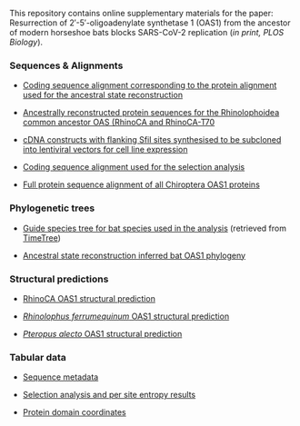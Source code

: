 This repository contains online supplementary materials for the paper: 
Resurrection of 2′-5′-oligoadenylate synthetase 1 (OAS1) from the ancestor of modern horseshoe bats blocks SARS-CoV-2 replication (*in print, PLOS Biology*).


### Sequences & Alignments

- [Coding sequence alignment corresponding to the protein alignment used for the ancestral
state reconstruction](sequences_alignments/al_bat_OAS1_cds_ASR.fas)

- [Ancestrally reconstructed protein sequences for the Rhinolophoidea common ancestor OAS 
(RhinoCA and RhinoCA-T70](sequences_alignments/RhinoCA_RhinoCAT70_aa.fas)

- [cDNA constructs with flanking SfiI sites synthesised to be subcloned into lentiviral vectors
for cell line expression](sequences_alignments/cDNA_constructs.fas)

- [Coding sequence alignment used for the selection analysis](sequences_alignments/al_bat_OAS1_cds_selection.fas)

- [Full protein sequence alignment of all Chiroptera OAS1 proteins](sequences_alignments/al_OAS1_bat_fn_cur1.fas)


### Phylogenetic trees

- [Guide species tree for bat species used in the analysis](phylogenies/bat_species_tree.nwk) (retrieved from [TimeTree](http://timetree.org/))

- [Ancestral state reconstruction inferred bat OAS1 phylogeny](phylogenies/bat_OAS1_ASR_tree.nwk)



### Structural predictions

- [RhinoCA OAS1 structural prediction](structures/RhinoCA_OAS1_prediction.pdb)

- [*Rhinolophus ferrumequinum* OAS1 structural prediction](structures/R-ferrumequinum_OAS1_prediction.pdb)

- [*Pteropus alecto* OAS1 structural prediction](structures/P-alecto_OAS1_prediction.pdb)


### Tabular data

- [Sequence metadata](tabular/metadata.csv)

- [Selection analysis and per site entropy results](tabular/Table_S1.csv)

- [Protein domain coordinates](tabular/protein_domain_coordinates.csv)